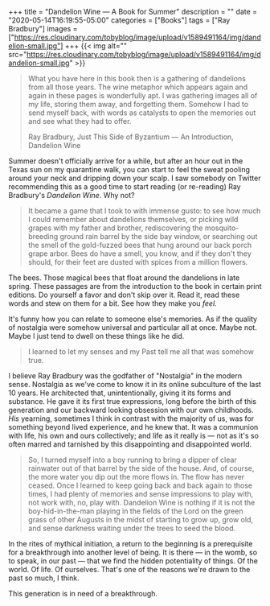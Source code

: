 +++
title = "Dandelion Wine — A Book for Summer"
description = ""
date = "2020-05-14T16:19:55-05:00"
categories = ["Books"]
tags = ["Ray Bradbury"]
images = ["https://res.cloudinary.com/tobyblog/image/upload/v1589491164/img/dandelion-small.jpg"]
+++
{{< img alt="" src="https://res.cloudinary.com/tobyblog/image/upload/v1589491164/img/dandelion-small.jpg" >}}

> What you have here in this book then is a gathering of dandelions from all those years. The wine metaphor which appears again and again in these pages is wonderfully apt. I was gathering images all of my life, storing them away, and forgetting them. Somehow I had to send myself back, with words as catalysts to open the memories out and see what they had to offer.
> 
> Ray Bradbury, Just This Side of Byzantium — An Introduction, Dandelion Wine

Summer doesn't officially arrive for a while, but after an hour out in the Texas sun on my quarantine walk, you can start to feel the sweat pooling around your neck and dripping down your scalp. I saw somebody on Twitter recommending this as a good time to start reading (or re-reading) Ray Bradbury's *Dandelion Wine.* Why not?
<!--more-->
> It became a game that I took to with immense gusto: to see how much I could remember about dandelions themselves, or picking wild grapes with my father and brother, rediscovering the mosquito-breeding ground rain barrel by the side bay window, or searching out the smell of the gold-fuzzed bees that hung around our back porch grape arbor. Bees do have a smell, you know, and if they don't they should, for their feet are dusted with spices from a million flowers.

The bees. Those magical bees that float around the dandelions in late spring. These passages are from the introduction to the book in certain print editions. Do yourself a favor and don't skip over it. Read it, read these words and stew on them for a bit. See how they make you *feel.*

It's funny how you can relate to someone else's memories. As if the quality of nostalgia were somehow universal and particular all at once. Maybe not. Maybe I just tend to dwell on these things like he did. 

> I learned to let my senses and my Past tell me all that was somehow true.

I believe Ray Bradbury was the godfather of "Nostalgia" in the modern sense. Nostalgia as we've come to know it in its online subculture of the last 10 years. He architected that, unintentionally, giving it its forms and substance. He gave it its first true expressions, long before the birth of this generation and our backward looking obsession with our own childhoods. *His* yearning, sometimes I think in contrast with the majority of us, was for something beyond lived experience, and he knew that. It was a communion with life, his own and ours collectively; and life as it really is — not as it's so often marred and tarnished by this disappointing and disappointed world.

> So, I turned myself into a boy running to bring a dipper of clear rainwater out of that barrel by the side of the house. And, of course, the more water you dip out the more flows in. The flow has never ceased. Once I learned to keep going back and back again to those times, I had plenty of memories and sense impressions to play with, not work with, no, play with. Dandelion Wine is nothing if it is not the boy-hid-in-the-man playing in the fields of the Lord on the green grass of other Augusts in the midst of starting to grow up, grow old, and sense darkness waiting under the trees to seed the blood.

In the rites of mythical initiation, a return to the beginning is a prerequisite for a breakthrough into another level of being. It is there — in the womb, so to speak, in our past — that we find the hidden potentiality of things. Of the world. Of life. Of ourselves. That's one of the reasons we're drawn to the past so much, I think. 

This generation is in need of a breakthrough. 